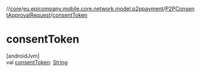 //[core](../../../index.md)/[eu.epicompany.mobile.core.network.model.p2ppayment](../index.md)/[P2PConsentApprovalRequest](index.md)/[consentToken](consent-token.md)

# consentToken

[androidJvm]\
val [consentToken](consent-token.md): [String](https://kotlinlang.org/api/latest/jvm/stdlib/kotlin/-string/index.html)
